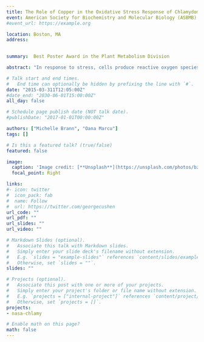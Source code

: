 ```yaml
---
title: The Role of Copper in the Oxidative Stress Response of Chlamydomonas reinhardtii to heat shock
event: American Society for Biochemistry and Molecular Biology (ASBMB) Conference
#event_url: https://example.org

location: Boston, MA
address:
 

summary:  Best Poster Award in the Plant Metabolism Division

abstract: "In response to stress, cells produce reactive oxygen species (ROS) such as superoxide O<sup>2</sup><sub>‐</sub>, peroxide H<sub>2</sub>O<sub>2</sub> and hydroxyl radical HO<sup>‐</sup> which cause molecular damage in the form of DNA breaks, lipid peroxidation and protein carbonylation. ROS are also important in cell signaling and to induce differential gene expression, metabolic changes and thus adaptation to different environmental conditions. The hypothesis of this project is that the ROS response is a common denominator of different environmental challenges, including radiation and microgravity, during spaceflight. Algae, such as the unicellular green alga <em>Chlamydomonas reinhardtii</em>, grown in spaceflight are exposed to stress. The goal of this work was to characterize the response of <em>C. reinhardtii</em> to stress by examining biochemical and gene expression changes using heat shock. The heat shocked (42°C) <em>C. reinhardtii</em> exhibited a selective regulation of ion transporters, and an increase in ROS in cells and supernatant. Such results provide new insights about the intracellular response to stress and its possible mediation during spaceflight."

# Talk start and end times.
#   End time can optionally be hidden by prefixing the line with `#`.
date: "2015-03-311T12:05:00Z"
#date_end: "2030-06-01T15:00:00Z"
all_day: false

# Schedule page publish date (NOT talk date).
#publishDate: "2017-01-01T00:00:00Z"

authors: ["Michelle Brann", "Oana Marcu"]
tags: []

# Is this a featured talk? (true/false)
featured: false

image:
  caption: 'Image credit: [**Unsplash**](https://unsplash.com/photos/bzdhc5b3Bxs)'
  focal_point: Right

links:
#- icon: twitter
#  icon_pack: fab
#  name: Follow
#  url: https://twitter.com/georgecushen
url_code: ""
url_pdf: ""
url_slides: ""
url_video: ""

# Markdown Slides (optional).
#   Associate this talk with Markdown slides.
#   Simply enter your slide deck's filename without extension.
#   E.g. `slides = "example-slides"` references `content/slides/example-slides.md`.
#   Otherwise, set `slides = ""`.
slides: ""

# Projects (optional).
#   Associate this post with one or more of your projects.
#   Simply enter your project's folder or file name without extension.
#   E.g. `projects = ["internal-project"]` references `content/project/deep-learning/index.md`.
#   Otherwise, set `projects = []`.
projects:
- nasa-chlamy

# Enable math on this page?
math: false
---
```



